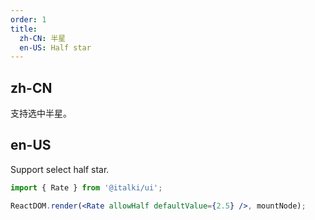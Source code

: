 ```yaml
---
order: 1
title:
  zh-CN: 半星
  en-US: Half star
---
```


## zh-CN

支持选中半星。

## en-US

Support select half star.

```jsx
import { Rate } from '@italki/ui';

ReactDOM.render(<Rate allowHalf defaultValue={2.5} />, mountNode);
```
